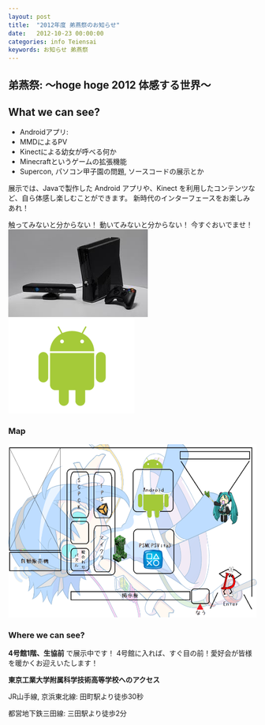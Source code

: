 ```yaml
---
layout: post
title:  "2012年度 弟燕祭のお知らせ"
date:   2012-10-23 00:00:00
categories: info Teiensai
keywords: お知らせ 弟燕祭
---
```


## 弟燕祭: 〜hoge hoge 2012 体感する世界〜

## What we can see?

- Androidアプリ:
- MMDによるPV
- Kinectによる幼女が呼べる何か
- Minecraftというゲームの拡張機能
- Supercon, パソコン甲子園の問題, ソースコードの展示とか

展示では、Javaで製作した Android アプリや、Kinect を利用したコンテンツなど、自ら体感し楽しむことができます。 新時代のインターフェースをお楽しみあれ！

触ってみないと分からない！ 動いてみないと分からない！ 今すぐおいでませ！
![Kinect](/images/school-festival-2012/kinectimage.png)
![ドロイド君](/images/school-festival-2012/droid.png)

### Map

![案内図](/images/school-festival-2012/map.png)

### Where we can see?

**4号館1階、生協前** で展示中です！ 4号館に入れば、すぐ目の前！愛好会が皆様を暖かくお迎えいたします！

**東京工業大学附属科学技術高等学校へのアクセス**

JR山手線, 京浜東北線: 田町駅より徒歩30秒

都営地下鉄三田線: 三田駅より徒歩2分